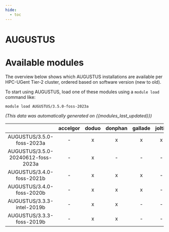 ```yaml
---
hide:
  - toc
---
```


AUGUSTUS
========

# Available modules


The overview below shows which AUGUSTUS installations are available per HPC-UGent Tier-2 cluster, ordered based on software version (new to old).

To start using AUGUSTUS, load one of these modules using a `module load` command like:

```shell
module load AUGUSTUS/3.5.0-foss-2023a
```

*(This data was automatically generated on {{modules_last_updated}})*  

| |accelgor|doduo|donphan|gallade|joltik|shinx|skitty|
| :---: | :---: | :---: | :---: | :---: | :---: | :---: | :---: |
|AUGUSTUS/3.5.0-foss-2023a|-|x|x|x|x|x|x|
|AUGUSTUS/3.5.0-20240612-foss-2023a|-|x|-|-|-|-|-|
|AUGUSTUS/3.4.0-foss-2021b|-|x|x|x|-|-|-|
|AUGUSTUS/3.4.0-foss-2020b|-|x|x|x|-|-|-|
|AUGUSTUS/3.3.3-intel-2019b|-|x|x|-|-|-|-|
|AUGUSTUS/3.3.3-foss-2019b|-|x|x|-|-|-|-|

